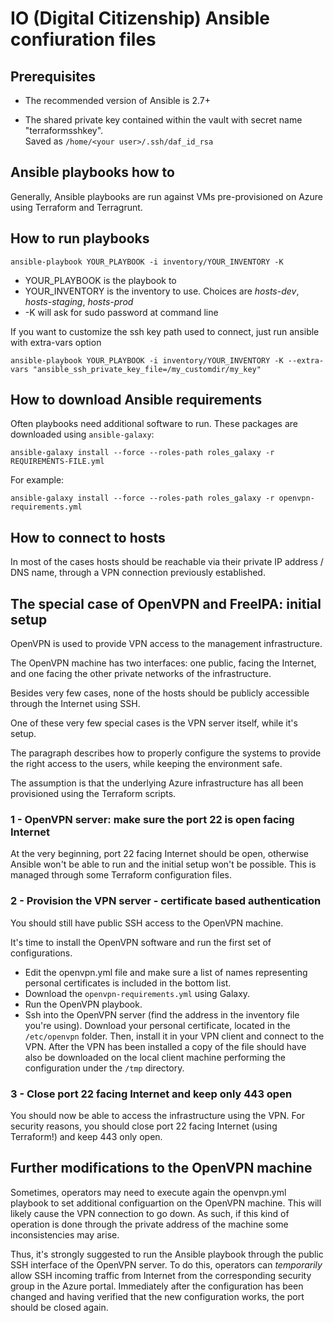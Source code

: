 # IO (Digital Citizenship) Ansible confiuration files

## Prerequisites

* The recommended version of Ansible is 2.7+

* The shared private key contained within the vault with secret name "terraformsshkey".\
Saved as `/home/<your user>/.ssh/daf_id_rsa`

## Ansible playbooks how to

Generally, Ansible playbooks are run against VMs pre-provisioned on Azure using Terraform and Terragrunt.

## How to run playbooks

```shell
ansible-playbook YOUR_PLAYBOOK -i inventory/YOUR_INVENTORY -K
```

* YOUR_PLAYBOOK is the playbook to 
* YOUR_INVENTORY is the inventory to use. Choices are *hosts-dev*, *hosts-staging*, *hosts-prod* 
* -K will ask for sudo password at command line

If you want to customize the ssh key path used to connect, just run ansible with extra-vars option

```shell
ansible-playbook YOUR_PLAYBOOK -i inventory/YOUR_INVENTORY -K --extra-vars "ansible_ssh_private_key_file=/my_customdir/my_key"
```

## How to download Ansible requirements

Often playbooks need additional software to run. These packages are downloaded using `ansible-galaxy`:

```shell
ansible-galaxy install --force --roles-path roles_galaxy -r REQUIREMENTS-FILE.yml
```

For example:

```shell
ansible-galaxy install --force --roles-path roles_galaxy -r openvpn-requirements.yml
```

## How to connect to hosts

In most of the cases hosts should be reachable via their private IP address / DNS name, through a VPN connection previously established.

## The special case of OpenVPN and FreeIPA: initial setup

OpenVPN is used to provide VPN access to the management infrastructure.

The OpenVPN machine has two interfaces: one public, facing the Internet, and one facing the other private networks of the infrastructure.

Besides very few cases, none of the hosts should be publicly accessible through the Internet using SSH.

One of these very few special cases is the VPN server itself, while it's setup.

The paragraph describes how to properly configure the systems to provide the right access to the users, while keeping the environment safe.

The assumption is that the underlying Azure infrastructure has all been provisioned using the Terraform scripts. 

### 1 - OpenVPN server: make sure the port 22 is open facing Internet

At the very beginning, port 22 facing Internet should be open, otherwise Ansible won't be able to run and the initial setup won't be possible.
This is managed through some Terraform configuration files.

### 2 - Provision the VPN server - certificate based authentication

You should still have public SSH access to the OpenVPN machine.

It's time to install the OpenVPN software and run the first set of configurations.

* Edit the openvpn.yml file and make sure a list of names representing personal certificates is included in the bottom list.
* Download the `openvpn-requirements.yml` using Galaxy.
* Run the OpenVPN playbook.
* Ssh into the OpenVPN server (find the address in the inventory file you're using). Download your personal certificate, located in the `/etc/openvpn` folder. Then, install it in your VPN client and connect to the VPN.
After the VPN has been installed a copy of the file should have also be downloaded on the local client machine performing the configuration under the `/tmp` directory.

### 3 - Close port 22 facing Internet and keep only 443 open

You should now be able to access the infrastructure using the VPN. For security reasons, you should close port 22 facing Internet (using Terraform!) and keep 443 only open.

## Further modifications to the OpenVPN machine

Sometimes, operators may need to execute again the openvpn.yml playbook to set additional configuartion on the OpenVPN machine. This will likely cause the VPN connection to go down. As such, if this kind of operation is done through the private address of the machine some inconsistencies may arise.

Thus, it's strongly suggested to run the Ansible playbook through the public SSH interface of the OpenVPN server. To do this, operators can *temporarily* allow SSH incoming traffic from Internet from the corresponding security group in the Azure portal.
Immediately after the configuration has been changed and having verified that the new configuration works, the port should be closed again.
